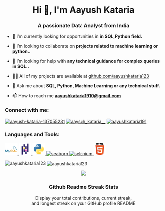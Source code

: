 <h1 align="center">Hi 👋, I'm Aayush Kataria</h1>
<h3 align="center">A passionate Data Analyst from India</h3>

- 🔭 I’m currently looking for opportunities in **in SQL,Python field.**

- 👯 I’m looking to collaborate on **projects related to machine learning or python..**

- 🤝 I’m looking for help with **any technical guidance for complex queries in SQL..**

- 👨‍💻 All of my projects are available at [github.com/aayushkataria123](github.com/aayushkataria123)

- 💬 Ask me about **SQL, Python, Machine Learning or any technical stuff.**

- 📫 How to reach me **aayushkataria1910@gmail.com**

<h3 align="left">Connect with me:</h3>
<p align="left">
<a href="https://linkedin.com/in/aayush-kataria-137055231" target="blank"><img align="center" src="https://raw.githubusercontent.com/rahuldkjain/github-profile-readme-generator/master/src/images/icons/Social/linked-in-alt.svg" alt="aayush-kataria-137055231" height="30" width="40" /></a>
<a href="https://instagram.com/aaysuh_kataria__" target="blank"><img align="center" src="https://raw.githubusercontent.com/rahuldkjain/github-profile-readme-generator/master/src/images/icons/Social/instagram.svg" alt="aaysuh_kataria__" height="30" width="40" /></a>
<a href="https://www.hackerrank.com/aayushkataria191" target="blank"><img align="center" src="https://raw.githubusercontent.com/rahuldkjain/github-profile-readme-generator/master/src/images/icons/Social/hackerrank.svg" alt="aayushkataria191" height="30" width="40" /></a>
</p>

<h3 align="left">Languages and Tools:</h3>
<p align="left">  </a> <a href="https://www.mysql.com/" target="_blank" rel="noreferrer"> <img src="https://raw.githubusercontent.com/devicons/devicon/master/icons/mysql/mysql-original-wordmark.svg" alt="mysql" width="40" height="40"/> </a> <a href="https://pandas.pydata.org/" target="_blank" rel="noreferrer"> <img src="https://raw.githubusercontent.com/devicons/devicon/2ae2a900d2f041da66e950e4d48052658d850630/icons/pandas/pandas-original.svg" alt="pandas" width="40" height="40"/> </a> <a href="https://www.python.org" target="_blank" rel="noreferrer"> <img src="https://raw.githubusercontent.com/devicons/devicon/master/icons/python/python-original.svg" alt="python" width="40" height="40"/> </a> <a href="https://seaborn.pydata.org/" target="_blank" rel="noreferrer"> <img src="https://seaborn.pydata.org/_images/logo-mark-lightbg.svg" alt="seaborn" width="40" height="40"/> </a> <a href="https://www.selenium.dev" target="_blank" rel="noreferrer"> <img src="https://raw.githubusercontent.com/detain/svg-logos/780f25886640cef088af994181646db2f6b1a3f8/svg/selenium-logo.svg" alt="selenium" width="40" height="40"/> <a href="https://www.w3.org/html/" target="_blank" rel="noreferrer"> <img src="https://raw.githubusercontent.com/devicons/devicon/master/icons/html5/html5-original-wordmark.svg" alt="html5" width="40" height="40"/></a> </p>

<p><img align="left" src="https://github-readme-stats.vercel.app/api/top-langs?username=aayushkataria123&show_icons=true&locale=en&layout=compact" alt="aayushkataria123" /></p>

<p>&nbsp;<img align="center" src="https://github-readme-stats.vercel.app/api?username=aayushkataria123&show_icons=true&locale=en" alt="aayushkataria123" /></p>


<p align="center">
  <img src="https://i.imgur.com/GZHodUG.png" width="100px"/>
  <h3 align="center">Github Readme Streak Stats</h3>
</p>

<p align="center">
  Display your total contributions, current streak,
  <br/>
  and longest streak on your GitHub profile README
</p>

